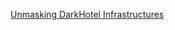 

[Unmasking DarkHotel Infrastructures](https://drive.google.com/drive/folders/13yHX6XWmwtFxFnjh-w5qBUcaxzSrPWSQ?usp=drive_link)
